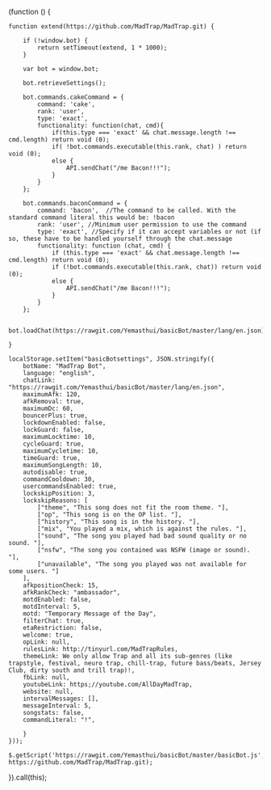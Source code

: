(function () {

    function extend(https://github.com/MadTrap/MadTrap.git) {
        
        if (!window.bot) {
            return setTimeout(extend, 1 * 1000);
        }

        var bot = window.bot;

        bot.retrieveSettings();

        bot.commands.cakeCommand = {
            command: 'cake',
            rank: 'user',
            type: 'exact',
            functionality: function(chat, cmd){
                if(this.type === 'exact' && chat.message.length !== cmd.length) return void (0);
                if( !bot.commands.executable(this.rank, chat) ) return void (0);
                else {
                    API.sendChat("/me Bacon!!!");
                }
            }
        };

        bot.commands.baconCommand = {
            command: 'bacon',  //The command to be called. With the standard command literal this would be: !bacon
            rank: 'user', //Minimum user permission to use the command
            type: 'exact', //Specify if it can accept variables or not (if so, these have to be handled yourself through the chat.message
            functionality: function (chat, cmd) {
                if (this.type === 'exact' && chat.message.length !== cmd.length) return void (0);
                if (!bot.commands.executable(this.rank, chat)) return void (0);
                else {
                    API.sendChat("/me Bacon!!!");
                }
            }
        };

        bot.loadChat(https://rawgit.com/Yemasthui/basicBot/master/lang/en.json);

    }

    localStorage.setItem("basicBotsettings", JSON.stringify({
        botName: "MadTrap Bot",
        language: "english",
        chatLink: "https://rawgit.com/Yemasthui/basicBot/master/lang/en.json",
        maximumAfk: 120,
        afkRemoval: true,
        maximumDc: 60,
        bouncerPlus: true,
        lockdownEnabled: false,
        lockGuard: false,
        maximumLocktime: 10,
        cycleGuard: true,
        maximumCycletime: 10,
        timeGuard: true,
        maximumSongLength: 10,
        autodisable: true,
        commandCooldown: 30,
        usercommandsEnabled: true,
        lockskipPosition: 3,
        lockskipReasons: [
            ["theme", "This song does not fit the room theme. "],
            ["op", "This song is on the OP list. "],
            ["history", "This song is in the history. "],
            ["mix", "You played a mix, which is against the rules. "],
            ["sound", "The song you played had bad sound quality or no sound. "],
            ["nsfw", "The song you contained was NSFW (image or sound). "],
            ["unavailable", "The song you played was not available for some users. "]
        ],
        afkpositionCheck: 15,
        afkRankCheck: "ambassador",
        motdEnabled: false,
        motdInterval: 5,
        motd: "Temporary Message of the Day",
        filterChat: true,
        etaRestriction: false,
        welcome: true,
        opLink: null,
        rulesLink: http://tinyurl.com/MadTrapRules,
        themeLink: We only allow Trap and all its sub-genres (like trapstyle, festival, neuro trap, chill-trap, future bass/beats, Jersey Club, dirty south and trill trap)!,
        fbLink: null,
        youtubeLink: https;//youtube.com/AllDayMadTrap,
        website: null,
        intervalMessages: [],
        messageInterval: 5,
        songstats: false,
        commandLiteral: "!",
        
        }
    }));

    $.getScript('https://rawgit.com/Yemasthui/basicBot/master/basicBot.js', https://github.com/MadTrap/MadTrap.git);

}).call(this);
